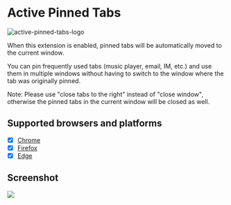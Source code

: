 # Active Pinned Tabs
![active-pinned-tabs-logo]

When this extension is enabled, pinned tabs will be automatically moved to the current window.

You can pin frequently used tabs (music player, email, IM, etc.) and use them in multiple windows without having to switch to the window where the tab was originally pinned.

Note: Please use "close tabs to the right" instead of "close window", otherwise the pinned tabs in the current window will be closed as well.

[active-pinned-tabs-logo]: src/assets/images/icon-128.png

## Supported browsers and platforms
- [x] [Chrome]
- [x] [Firefox]
- [x] [Edge]

[Chrome]: https://chrome.google.com/webstore/detail/dldplpmpobeolcmolanaafacfcggjlpf
[Firefox]: https://addons.mozilla.org/firefox/addon/active-pinned-tabs/
[Edge]: https://microsoftedge.microsoft.com/addons/detail/ijmacamlecnnaidemmhdbicmallgnple

## Screenshot
![](res/screenshot.png)
